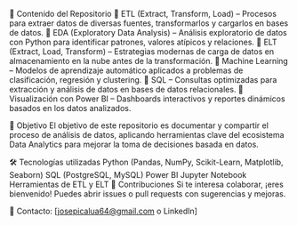 📂 Contenido del Repositorio
🔹 ETL (Extract, Transform, Load) – Procesos para extraer datos de diversas fuentes, transformarlos y cargarlos en bases de datos.
🔹 EDA (Exploratory Data Analysis) – Análisis exploratorio de datos con Python para identificar patrones, valores atípicos y relaciones.
🔹 ELT (Extract, Load, Transform) – Estrategias modernas de carga de datos en almacenamiento en la nube antes de la transformación.
🔹 Machine Learning – Modelos de aprendizaje automático aplicados a problemas de clasificación, regresión y clustering.
🔹 SQL – Consultas optimizadas para extracción y análisis de datos en bases de datos relacionales.
🔹 Visualización con Power BI – Dashboards interactivos y reportes dinámicos basados en los datos analizados.

🚀 Objetivo
El objetivo de este repositorio es documentar y compartir el proceso de análisis de datos, aplicando herramientas clave del ecosistema Data Analytics para mejorar la toma de decisiones basada en datos.

🛠️ Tecnologías utilizadas
Python (Pandas, NumPy, Scikit-Learn, Matplotlib, Seaborn)
SQL (PostgreSQL, MySQL)
Power BI
Jupyter Notebook
Herramientas de ETL y ELT
📌 Contribuciones
Si te interesa colaborar, ¡eres bienvenido! Puedes abrir issues o pull requests con sugerencias y mejoras.

📩 Contacto: [josepicalua64@gmail.com o LinkedIn]